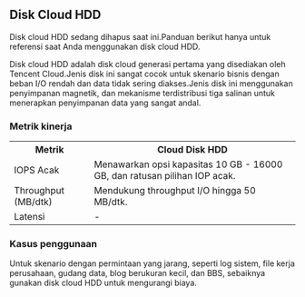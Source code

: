 ## Disk Cloud HDD
<dx-alert infotype="explain" title="">
Disk cloud HDD sedang dihapus saat ini.Panduan berikut hanya untuk referensi saat Anda menggunakan disk cloud HDD.
</dx-alert>

Disk cloud HDD adalah disk cloud generasi pertama yang disediakan oleh Tencent Cloud.Jenis disk ini sangat cocok untuk skenario bisnis dengan beban I/O rendah dan data tidak sering diakses.Jenis disk ini menggunakan penyimpanan magnetik, dan mekanisme terdistribusi tiga salinan untuk menerapkan penyimpanan data yang sangat andal.

### Metrik kinerja
<table>
<tr>
<th>Metrik</th>
<th>Cloud Disk HDD</th>
</tr>
<tr>
<td>IOPS Acak</td>
<td>Menawarkan opsi kapasitas 10 GB - 16000 GB, dan ratusan pilihan IOP acak.</td>
</tr>
<tr>
<td>Throughput (MB/dtk)</td>
<td>Mendukung throughput I/O hingga 50 MB/dtk.</td>
</tr>
<tr>
<td>Latensi</td>
<td>-</td>
</tr>
</table>



### Kasus penggunaan
Untuk skenario dengan permintaan yang jarang, seperti log sistem, file kerja perusahaan, gudang data, blog berukuran kecil, dan BBS, sebaiknya gunakan disk cloud HDD untuk mengurangi biaya.


